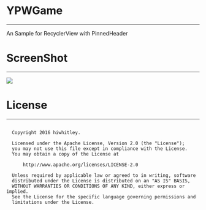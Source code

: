 # YPWGame  
---
An Sample for RecyclerView with PinnedHeader 

# ScreenShot
---
![](http://i.imgur.com/91kte3F.gif)

# License
---
 ```  

   Copyright 2016 hiwhitley.

   Licensed under the Apache License, Version 2.0 (the "License");
   you may not use this file except in compliance with the License.
   You may obtain a copy of the License at

       http://www.apache.org/licenses/LICENSE-2.0

   Unless required by applicable law or agreed to in writing, software
   distributed under the License is distributed on an "AS IS" BASIS,
   WITHOUT WARRANTIES OR CONDITIONS OF ANY KIND, either express or implied.
   See the License for the specific language governing permissions and
   limitations under the License.  
```